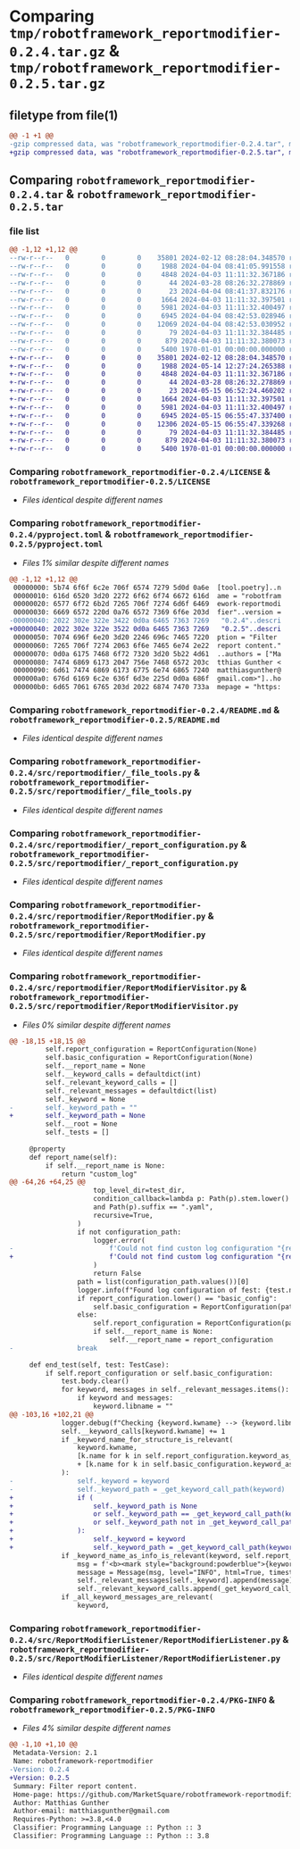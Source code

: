 # Comparing `tmp/robotframework_reportmodifier-0.2.4.tar.gz` & `tmp/robotframework_reportmodifier-0.2.5.tar.gz`

## filetype from file(1)

```diff
@@ -1 +1 @@
-gzip compressed data, was "robotframework_reportmodifier-0.2.4.tar", max compression
+gzip compressed data, was "robotframework_reportmodifier-0.2.5.tar", max compression
```

## Comparing `robotframework_reportmodifier-0.2.4.tar` & `robotframework_reportmodifier-0.2.5.tar`

### file list

```diff
@@ -1,12 +1,12 @@
--rw-r--r--   0        0        0    35801 2024-02-12 08:28:04.348570 robotframework_reportmodifier-0.2.4/LICENSE
--rw-r--r--   0        0        0     1988 2024-04-04 08:41:05.991558 robotframework_reportmodifier-0.2.4/pyproject.toml
--rw-r--r--   0        0        0     4848 2024-04-03 11:11:32.367186 robotframework_reportmodifier-0.2.4/README.md
--rw-r--r--   0        0        0       44 2024-03-28 08:26:32.278869 robotframework_reportmodifier-0.2.4/src/reportmodifier/__init__.py
--rw-r--r--   0        0        0       23 2024-04-04 08:41:37.832176 robotframework_reportmodifier-0.2.4/src/reportmodifier/__version__.py
--rw-r--r--   0        0        0     1664 2024-04-03 11:11:32.397501 robotframework_reportmodifier-0.2.4/src/reportmodifier/_file_tools.py
--rw-r--r--   0        0        0     5981 2024-04-03 11:11:32.400497 robotframework_reportmodifier-0.2.4/src/reportmodifier/_report_configuration.py
--rw-r--r--   0        0        0     6945 2024-04-04 08:42:53.028946 robotframework_reportmodifier-0.2.4/src/reportmodifier/ReportModifier.py
--rw-r--r--   0        0        0    12069 2024-04-04 08:42:53.030952 robotframework_reportmodifier-0.2.4/src/reportmodifier/ReportModifierVisitor.py
--rw-r--r--   0        0        0       79 2024-04-03 11:11:32.384485 robotframework_reportmodifier-0.2.4/src/ReportModifierListener/__init__.py
--rw-r--r--   0        0        0      879 2024-04-03 11:11:32.380073 robotframework_reportmodifier-0.2.4/src/ReportModifierListener/ReportModifierListener.py
--rw-r--r--   0        0        0     5400 1970-01-01 00:00:00.000000 robotframework_reportmodifier-0.2.4/PKG-INFO
+-rw-r--r--   0        0        0    35801 2024-02-12 08:28:04.348570 robotframework_reportmodifier-0.2.5/LICENSE
+-rw-r--r--   0        0        0     1988 2024-05-14 12:27:24.265388 robotframework_reportmodifier-0.2.5/pyproject.toml
+-rw-r--r--   0        0        0     4848 2024-04-03 11:11:32.367186 robotframework_reportmodifier-0.2.5/README.md
+-rw-r--r--   0        0        0       44 2024-03-28 08:26:32.278869 robotframework_reportmodifier-0.2.5/src/reportmodifier/__init__.py
+-rw-r--r--   0        0        0       23 2024-05-15 06:52:24.460202 robotframework_reportmodifier-0.2.5/src/reportmodifier/__version__.py
+-rw-r--r--   0        0        0     1664 2024-04-03 11:11:32.397501 robotframework_reportmodifier-0.2.5/src/reportmodifier/_file_tools.py
+-rw-r--r--   0        0        0     5981 2024-04-03 11:11:32.400497 robotframework_reportmodifier-0.2.5/src/reportmodifier/_report_configuration.py
+-rw-r--r--   0        0        0     6945 2024-05-15 06:55:47.337400 robotframework_reportmodifier-0.2.5/src/reportmodifier/ReportModifier.py
+-rw-r--r--   0        0        0    12306 2024-05-15 06:55:47.339268 robotframework_reportmodifier-0.2.5/src/reportmodifier/ReportModifierVisitor.py
+-rw-r--r--   0        0        0       79 2024-04-03 11:11:32.384485 robotframework_reportmodifier-0.2.5/src/ReportModifierListener/__init__.py
+-rw-r--r--   0        0        0      879 2024-04-03 11:11:32.380073 robotframework_reportmodifier-0.2.5/src/ReportModifierListener/ReportModifierListener.py
+-rw-r--r--   0        0        0     5400 1970-01-01 00:00:00.000000 robotframework_reportmodifier-0.2.5/PKG-INFO
```

### Comparing `robotframework_reportmodifier-0.2.4/LICENSE` & `robotframework_reportmodifier-0.2.5/LICENSE`

 * *Files identical despite different names*

### Comparing `robotframework_reportmodifier-0.2.4/pyproject.toml` & `robotframework_reportmodifier-0.2.5/pyproject.toml`

 * *Files 1% similar despite different names*

```diff
@@ -1,12 +1,12 @@
 00000000: 5b74 6f6f 6c2e 706f 6574 7279 5d0d 0a6e  [tool.poetry]..n
 00000010: 616d 6520 3d20 2272 6f62 6f74 6672 616d  ame = "robotfram
 00000020: 6577 6f72 6b2d 7265 706f 7274 6d6f 6469  ework-reportmodi
 00000030: 6669 6572 220d 0a76 6572 7369 6f6e 203d  fier"..version =
-00000040: 2022 302e 322e 3422 0d0a 6465 7363 7269   "0.2.4"..descri
+00000040: 2022 302e 322e 3522 0d0a 6465 7363 7269   "0.2.5"..descri
 00000050: 7074 696f 6e20 3d20 2246 696c 7465 7220  ption = "Filter 
 00000060: 7265 706f 7274 2063 6f6e 7465 6e74 2e22  report content."
 00000070: 0d0a 6175 7468 6f72 7320 3d20 5b22 4d61  ..authors = ["Ma
 00000080: 7474 6869 6173 2047 756e 7468 6572 203c  tthias Gunther <
 00000090: 6d61 7474 6869 6173 6775 6e74 6865 7240  matthiasgunther@
 000000a0: 676d 6169 6c2e 636f 6d3e 225d 0d0a 686f  gmail.com>"]..ho
 000000b0: 6d65 7061 6765 203d 2022 6874 7470 733a  mepage = "https:
```

### Comparing `robotframework_reportmodifier-0.2.4/README.md` & `robotframework_reportmodifier-0.2.5/README.md`

 * *Files identical despite different names*

### Comparing `robotframework_reportmodifier-0.2.4/src/reportmodifier/_file_tools.py` & `robotframework_reportmodifier-0.2.5/src/reportmodifier/_file_tools.py`

 * *Files identical despite different names*

### Comparing `robotframework_reportmodifier-0.2.4/src/reportmodifier/_report_configuration.py` & `robotframework_reportmodifier-0.2.5/src/reportmodifier/_report_configuration.py`

 * *Files identical despite different names*

### Comparing `robotframework_reportmodifier-0.2.4/src/reportmodifier/ReportModifier.py` & `robotframework_reportmodifier-0.2.5/src/reportmodifier/ReportModifier.py`

 * *Files identical despite different names*

### Comparing `robotframework_reportmodifier-0.2.4/src/reportmodifier/ReportModifierVisitor.py` & `robotframework_reportmodifier-0.2.5/src/reportmodifier/ReportModifierVisitor.py`

 * *Files 0% similar despite different names*

```diff
@@ -18,15 +18,15 @@
         self.report_configuration = ReportConfiguration(None)
         self.basic_configuration = ReportConfiguration(None)
         self.__report_name = None
         self.__keyword_calls = defaultdict(int)
         self._relevant_keyword_calls = []
         self._relevant_messages = defaultdict(list)
         self._keyword = None
-        self._keyword_path = ""
+        self._keyword_path = None
         self.__root = None
         self._tests = []
 
     @property
     def report_name(self):
         if self.__report_name is None:
             return "custom_log"
@@ -64,26 +64,25 @@
                     top_level_dir=test_dir,
                     condition_callback=lambda p: Path(p).stem.lower() == report_configuration  # noqa: B023
                     and Path(p).suffix == ".yaml",
                     recursive=True,
                 )
                 if not configuration_path:
                     logger.error(
-                        f'Could not find custon log configuration "{report_configuration}" of test  {test.name}',
+                        f'Could not find custom log configuration "{report_configuration}" of test  {test.name}',
                     )
                     return False
                 path = list(configuration_path.values())[0]
                 logger.info(f"Found log configuration of fest: {test.name}: {tag} {path}")
                 if report_configuration.lower() == "basic_config":
                     self.basic_configuration = ReportConfiguration(path)
                 else:
                     self.report_configuration = ReportConfiguration(path)
                     if self.__report_name is None:
                         self.__report_name = report_configuration
-                break
 
     def end_test(self, test: TestCase):
         if self.report_configuration or self.basic_configuration:
             test.body.clear()
             for keyword, messages in self._relevant_messages.items():
                 if keyword and messages:
                     keyword.libname = ""
@@ -103,16 +102,21 @@
             logger.debug(f"Checking {keyword.kwname} --> {keyword.libname} --> {keyword.parent.name}")
             self.__keyword_calls[keyword.kwname] += 1
             if _keyword_name_for_structure_is_relevant(
                 keyword.kwname,
                 [k.name for k in self.report_configuration.keyword_as_structure]
                 + [k.name for k in self.basic_configuration.keyword_as_structure],
             ):
-                self._keyword = keyword
-                self._keyword_path = _get_keyword_call_path(keyword)
+                if (
+                    self._keyword_path is None
+                    or self._keyword_path == _get_keyword_call_path(keyword)
+                    or self._keyword_path not in _get_keyword_call_path(keyword)
+                ):
+                    self._keyword = keyword
+                    self._keyword_path = _get_keyword_call_path(keyword)
             if _keyword_name_as_info_is_relevant(keyword, self.report_configuration, self.basic_configuration):
                 msg = f'<b><mark style="background:powderblue">{keyword.name.strip()}</mark></b>\n{keyword.doc.strip()}'
                 message = Message(msg, level="INFO", html=True, timestamp=keyword.starttime)
                 self._relevant_messages[self._keyword].append(message)
                 self._relevant_keyword_calls.append(_get_keyword_call_path(keyword))
             if _all_keyword_messages_are_relevant(
                 keyword,
```

### Comparing `robotframework_reportmodifier-0.2.4/src/ReportModifierListener/ReportModifierListener.py` & `robotframework_reportmodifier-0.2.5/src/ReportModifierListener/ReportModifierListener.py`

 * *Files identical despite different names*

### Comparing `robotframework_reportmodifier-0.2.4/PKG-INFO` & `robotframework_reportmodifier-0.2.5/PKG-INFO`

 * *Files 4% similar despite different names*

```diff
@@ -1,10 +1,10 @@
 Metadata-Version: 2.1
 Name: robotframework-reportmodifier
-Version: 0.2.4
+Version: 0.2.5
 Summary: Filter report content.
 Home-page: https://github.com/MarketSquare/robotframework-reportmodifier
 Author: Matthias Gunther
 Author-email: matthiasgunther@gmail.com
 Requires-Python: >=3.8,<4.0
 Classifier: Programming Language :: Python :: 3
 Classifier: Programming Language :: Python :: 3.8
```

